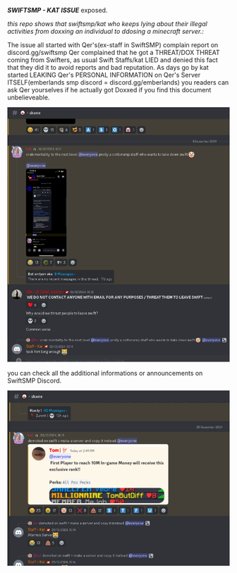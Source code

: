 ***SWIFTSMP - KAT ISSUE***
exposed.

*this repo shows that swiftsmp/kat who keeps lying about their illegal activities from doxxing an individual to ddosing a minecraft server.:*

The issue all started with Qer's(ex-staff in SwiftSMP) complain report on discord.gg/swiftsmp
Qer complained that he got a THREAT/DOX THREAT coming from Swifters, as usual Swift Staffs/kat
LIED and denied this fact that they did it to avoid reports and bad reputation. As days go by kat started LEAKING Qer's PERSONAL INFORMATION
on Qer's Server ITSELF(emberlands smp discord = discord.gg/emberlands) you readers can ask Qer yourselves if he actually got Doxxed if you find this
document unbelieveable. 


![image alt](https://github.com/Adrian102881/SwiftSMP-Issue/blob/main/kat_posted_qers_complaint.PNG?raw=true)

you can check all the additional informations or announcements on SwiftSMP Discord.



![image alt](https://github.com/Adrian102881/SwiftSMP-Issue/blob/bdba597ac9887673bab45641e39c663d773cf42f/kat_hating_tom.PNG)
